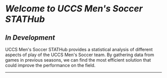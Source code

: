 # *Welcome to UCCS Men's Soccer STATHub*
## *In Development*

UCCS Men's Soccer STATHub provides a statistical analysis of different aspects of play of the UCCS Men's Soccer team. By gathering data from games in previous seasons, we can find the most efficient solution that could improve the performance on the field.

---


